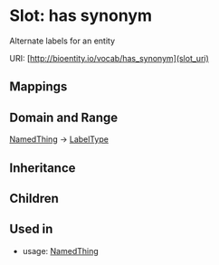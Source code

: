 # Slot: has synonym


Alternate labels for an entity

URI: [http://bioentity.io/vocab/has_synonym](slot_uri)
## Mappings

## Domain and Range

[NamedThing](NamedThing.md) -> [LabelType](LabelType.md)
## Inheritance

## Children

## Used in

 *  usage: [NamedThing](NamedThing.md)
